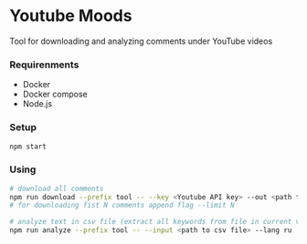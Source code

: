 # Youtube Moods

Tool for downloading and analyzing comments under YouTube videos

### Requirenments

- Docker
- Docker compose
- Node.js

### Setup

```bash
npm start
```

### Using

```bash
# download all comments
npm run download --prefix tool -- --key <Youtube API key> --out <path to csv file> --videoId <id from video url after ?v=>
# for downloading fist N comments append flag --limit N

# analyze text in csv file (extract all keywords from file in current version)
npm run analyze --prefix tool -- --input <path to csv file> --lang ru
```
